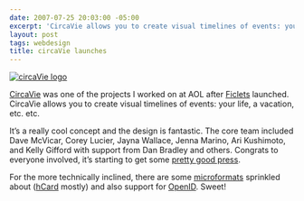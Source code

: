 ```yaml
---
date: 2007-07-25 20:03:00 -05:00
excerpt: 'CircaVie allows you to create visual timelines of events: your life, a vacation, etc. etc.'
layout: post
tags: webdesign
title: circaVie launches
---
```


[![circaVie logo](http://farm2.static.flickr.com/1083/899582264_5fdfab22b2.jpg)](http://flickr.com/photos/jgarber/899582264/)

[CircaVie](http://www.circavie.com/) was one of the projects I worked on at AOL after [Ficlets](http://ficlets.com/) launched. CircaVie allows you to create visual timelines of events: your life, a vacation, etc. etc.

It’s a really cool concept and the design is fantastic. The core team included Dave McVicar, Corey Lucier, Jayna Wallace, Jenna Marino, Ari Kushimoto, and Kelly Gifford with support from Dan Bradley and others. Congrats to everyone involved, it’s starting to get some [pretty good press](http://mashable.com/2007/07/25/circavie/).

For the more technically inclined, there are some [microformats](http://microformats.org/) sprinkled about ([hCard](http://microformats.org/wiki/hcard) mostly) and also support for [OpenID](http://openid.net/). Sweet!